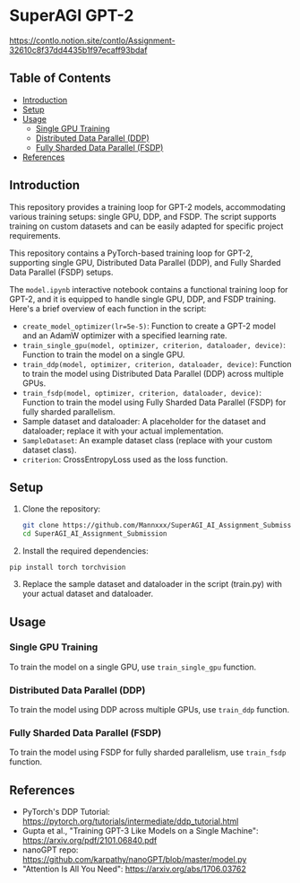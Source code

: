 # SuperAGI GPT-2 

https://contlo.notion.site/contlo/Assignment-32610c8f37dd4435b1f97ecaff93bdaf

## Table of Contents

- [Introduction](#introduction)
- [Setup](#setup)
- [Usage](#usage)
  - [Single GPU Training](#single-gpu-training)
  - [Distributed Data Parallel (DDP)](#distributed-data-parallel-ddp)
  - [Fully Sharded Data Parallel (FSDP)](#fully-sharded-data-parallel-fsdp)
- [References](#references)



## Introduction

This repository provides a training loop for GPT-2 models, accommodating various training setups: single GPU, DDP, and FSDP. The script supports training on custom datasets and can be easily adapted for specific project requirements.

This repository contains a PyTorch-based training loop for GPT-2, supporting single GPU, Distributed Data Parallel (DDP), and Fully Sharded Data Parallel (FSDP) setups.

The `model.ipynb` interactive notebook contains a functional training loop for GPT-2, and it is equipped to handle single GPU, DDP, and FSDP training. Here's a brief overview of each function in the script:

- `create_model_optimizer(lr=5e-5)`: Function to create a GPT-2 model and an AdamW optimizer with a specified learning rate.
- `train_single_gpu(model, optimizer, criterion, dataloader, device)`: Function to train the model on a single GPU.
- `train_ddp(model, optimizer, criterion, dataloader, device)`: Function to train the model using Distributed Data Parallel (DDP) across multiple GPUs.
- `train_fsdp(model, optimizer, criterion, dataloader, device)`: Function to train the model using Fully Sharded Data Parallel (FSDP) for fully sharded parallelism.
- Sample dataset and dataloader: A placeholder for the dataset and dataloader; replace it with your actual implementation.
- `SampleDataset`: An example dataset class (replace with your custom dataset class).
- `criterion`: CrossEntropyLoss used as the loss function.



## Setup

1. Clone the repository:
   ```bash
   git clone https://github.com/Mannxxx/SuperAGI_AI_Assignment_Submission.git
   cd SuperAGI_AI_Assignment_Submission

   ```

2. Install the required dependencies:

```
pip install torch torchvision
```

3. Replace the sample dataset and dataloader in the script (train.py) with your actual dataset and dataloader.



## Usage

### Single GPU Training

To train the model on a single GPU, use `train_single_gpu` function.

### Distributed Data Parallel (DDP)

To train the model using DDP across multiple GPUs, use `train_ddp` function.

### Fully Sharded Data Parallel (FSDP)

To train the model using FSDP for fully sharded parallelism, use `train_fsdp` function.



## References

- PyTorch's DDP Tutorial: https://pytorch.org/tutorials/intermediate/ddp_tutorial.html
- Gupta et al., "Training GPT-3 Like Models on a Single Machine": https://arxiv.org/pdf/2101.06840.pdf
- nanoGPT repo: https://github.com/karpathy/nanoGPT/blob/master/model.py
- "Attention Is All You Need": https://arxiv.org/abs/1706.03762

